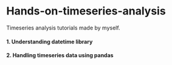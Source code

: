 # Hands-on-timeseries-analysis

Timeseries analysis tutorials made by myself.

#### 1. Understanding datetime library
#### 2. Handling timeseries data using pandas
